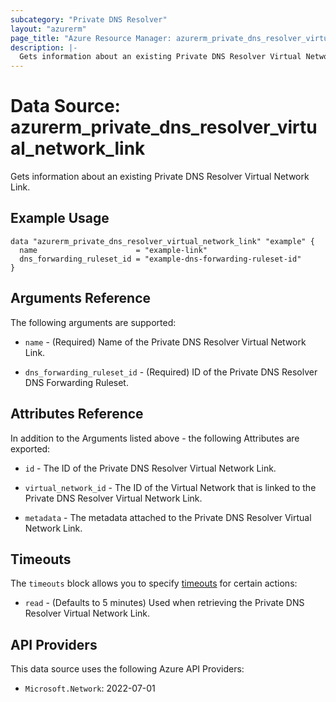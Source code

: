 ```yaml
---
subcategory: "Private DNS Resolver"
layout: "azurerm"
page_title: "Azure Resource Manager: azurerm_private_dns_resolver_virtual_network_link"
description: |-
  Gets information about an existing Private DNS Resolver Virtual Network Link.
---
```


# Data Source: azurerm_private_dns_resolver_virtual_network_link

Gets information about an existing Private DNS Resolver Virtual Network Link.

## Example Usage

```hcl
data "azurerm_private_dns_resolver_virtual_network_link" "example" {
  name                      = "example-link"
  dns_forwarding_ruleset_id = "example-dns-forwarding-ruleset-id"
}
```

## Arguments Reference

The following arguments are supported:

* `name` - (Required) Name of the Private DNS Resolver Virtual Network Link.

* `dns_forwarding_ruleset_id` - (Required) ID of the Private DNS Resolver DNS Forwarding Ruleset.

## Attributes Reference

In addition to the Arguments listed above - the following Attributes are exported:

* `id` - The ID of the Private DNS Resolver Virtual Network Link.

* `virtual_network_id` - The ID of the Virtual Network that is linked to the Private DNS Resolver Virtual Network Link.

* `metadata` - The metadata attached to the Private DNS Resolver Virtual Network Link.

## Timeouts

The `timeouts` block allows you to specify [timeouts](https://www.terraform.io/language/resources/syntax#operation-timeouts) for certain actions:

* `read` - (Defaults to 5 minutes) Used when retrieving the Private DNS Resolver Virtual Network Link.

## API Providers
<!-- This section is generated, changes will be overwritten -->
This data source uses the following Azure API Providers:

* `Microsoft.Network`: 2022-07-01
